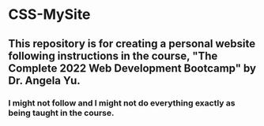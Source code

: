 # CSS-MySite
## This repository is for creating a personal website following instructions in the course, "The Complete 2022 Web Development Bootcamp" by Dr. Angela Yu.
### I might not follow and I might not do everything exactly as being taught in the course.